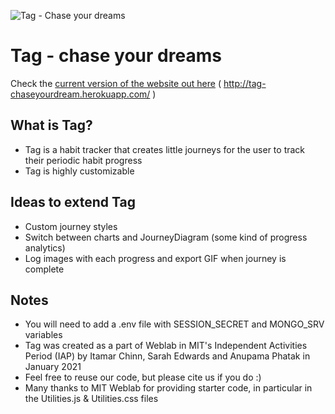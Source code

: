 ![Tag - Chase your dreams](https://github.com/ItamarChinn/Tag)

# Tag - chase your dreams

Check the [current version of the website out here](http://tag-chaseyourdream.herokuapp.com/)
( http://tag-chaseyourdream.herokuapp.com/ )

## What is Tag?

- Tag is a habit tracker that creates little journeys for the user to track their periodic habit progress
- Tag is highly customizable

## Ideas to extend Tag

- Custom journey styles
- Switch between charts and JourneyDiagram (some kind of progress analytics)
- Log images with each progress and export GIF when journey is complete

## Notes

- You will need to add a .env file with SESSION_SECRET and MONGO_SRV variables
- Tag was created as a part of Weblab in MIT's Independent Activities Period (IAP) by Itamar Chinn, Sarah Edwards and Anupama Phatak in January 2021
- Feel free to reuse our code, but please cite us if you do :) 
- Many thanks to MIT Weblab for providing starter code, in particular in the Utilities.js & Utilities.css files
